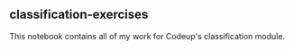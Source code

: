 ## classification-exercises
This notebook contains all of my work for Codeup's classification module.
